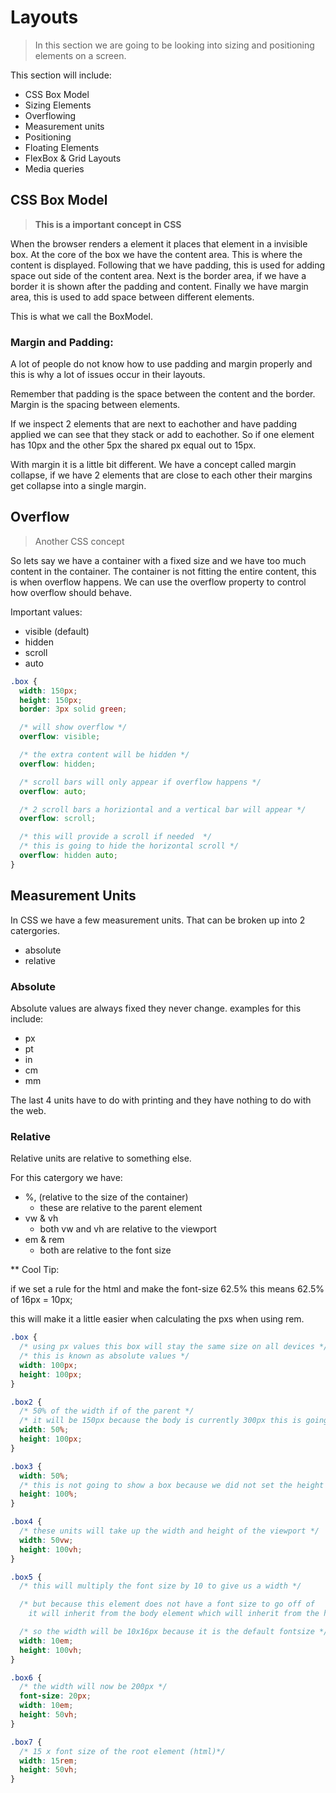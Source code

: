 # Layouts

> In this section we are going to be looking into sizing and positioning elements on a screen.

This section will include:

- CSS Box Model
- Sizing Elements
- Overflowing
- Measurement units
- Positioning
- Floating Elements
- FlexBox & Grid Layouts
- Media queries

## CSS Box Model

> **This is a important concept in CSS**

When the browser renders a element it places that element in a invisible box. At the core of the box we have the content area. This is where the content is displayed. Following that we have padding, this is used for adding space out side of the content area. Next is the border area, if we have a border it is shown after the padding and content. Finally we have margin area, this is used to add space between different elements.

This is what we call the BoxModel.

### Margin and Padding:

A lot of people do not know how to use padding and margin properly and this is why a lot of issues occur in their layouts.

Remember that padding is the space between the content and the border. Margin is the spacing between elements.

If we inspect 2 elements that are next to eachother and have padding applied we can see that they stack or add to eachother. So if one element has 10px and the other 5px the shared px equal out to 15px.

With margin it is a little bit different. We have a concept called margin collapse, if we have 2 elements that are close to each other their margins get collapse into a single margin.

## Overflow

> Another CSS concept

So lets say we have a container with a fixed size and we have too much content in the container. The container is not fitting the entire content, this is when overflow happens. We can use the overflow property to control how overflow
should behave.

Important values:

- visible (default)
- hidden
- scroll
- auto

```css
.box {
  width: 150px;
  height: 150px;
  border: 3px solid green;

  /* will show overflow */
  overflow: visible;

  /* the extra content will be hidden */
  overflow: hidden;

  /* scroll bars will only appear if overflow happens */
  overflow: auto;

  /* 2 scroll bars a horiziontal and a vertical bar will appear */
  overflow: scroll;

  /* this will provide a scroll if needed  */
  /* this is going to hide the horizontal scroll */
  overflow: hidden auto;
}
```

## Measurement Units

In CSS we have a few measurement units. That can be broken up into 2 catergories.

- absolute
- relative

### Absolute

Absolute values are always fixed they never change.
examples for this include:

- px
- pt
- in
- cm
- mm

The last 4 units have to do with printing and they have nothing to do with the web.

### Relative

Relative units are relative to something else.

For this catergory we have:

- %, (relative to the size of the container)
  - these are relative to the parent element
- vw & vh
  - both vw and vh are relative to the viewport
- em & rem
  - both are relative to the font size

\*\* Cool Tip:

if we set a rule for the html and make the font-size 62.5%
this means 62.5% of 16px = 10px;

this will make it a little easier when calculating the pxs when using rem.

```css
.box {
  /* using px values this box will stay the same size on all devices */
  /* this is known as absolute values */
  width: 100px;
  height: 100px;
}

.box2 {
  /* 50% of the width if of the parent */
  /* it will be 150px because the body is currently 300px this is going to be removed */
  width: 50%;
  height: 100px;
}

.box3 {
  width: 50%;
  /* this is not going to show a box because we did not set the height of the parent */
  height: 100%;
}

.box4 {
  /* these units will take up the width and height of the viewport */
  width: 50vw;
  height: 100vh;
}

.box5 {
  /* this will multiply the font size by 10 to give us a width */

  /* but because this element does not have a font size to go off of 
    it will inherit from the body element which will inherit from the html because body doesn't have a font-size either */

  /* so the width will be 10x16px because it is the default fontsize */
  width: 10em;
  height: 100vh;
}

.box6 {
  /* the width will now be 200px */
  font-size: 20px;
  width: 10em;
  height: 50vh;
}

.box7 {
  /* 15 x font size of the root element (html)*/
  width: 15rem;
  height: 50vh;
}
```
